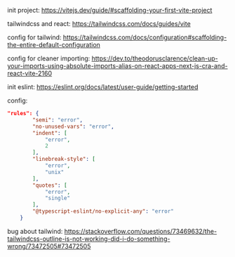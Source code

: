 init project: https://vitejs.dev/guide/#scaffolding-your-first-vite-project

tailwindcss and react: https://tailwindcss.com/docs/guides/vite

config for tailwind: https://tailwindcss.com/docs/configuration#scaffolding-the-entire-default-configuration

config for cleaner importing: https://dev.to/theodorusclarence/clean-up-your-imports-using-absolute-imports-alias-on-react-apps-next-js-cra-and-react-vite-2160

init eslint: https://eslint.org/docs/latest/user-guide/getting-started

config:
```json
"rules": {
        "semi": "error",
        "no-unused-vars": "error",
        "indent": [
            "error",
            2
        ],
        "linebreak-style": [
            "error",
            "unix"
        ],
        "quotes": [
            "error",
            "single"
        ],
        "@typescript-eslint/no-explicit-any": "error"
    }
```

bug about tailwind:
https://stackoverflow.com/questions/73469632/the-tailwindcss-outline-is-not-working-did-i-do-something-wrong/73472505#73472505